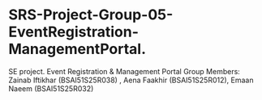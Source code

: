 # SRS-Project-Group-05-EventRegistration-ManagementPortal.
SE project. Event Registration &amp; Management Portal
Group Members: Zainab Iftikhar (BSAI51S25R038) , Aena Faakhir (BSAI51S25R012), Emaan Naeem (BSAI51S25R032)
